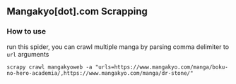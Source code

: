 ## Mangakyo[dot].com Scrapping

### How to use

run this spider, you can crawl multiple manga by parsing comma delimiter to `url` arguments
```
scrapy crawl mangakyoweb -a "urls=https://www.mangakyo.com/manga/boku-no-hero-academia/,https://www.mangakyo.com/manga/dr-stone/"
```